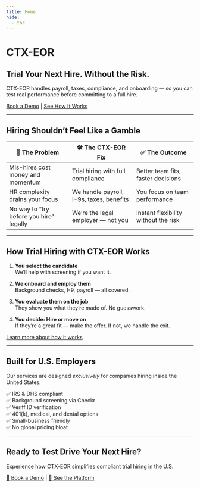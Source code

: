 ```yaml
---
title: Home
hide:
  - toc
---
```


# CTX-EOR

## Trial Your Next Hire. Without the Risk.

CTX-EOR handles payroll, taxes, compliance, and onboarding — so you can test real performance before committing to a full hire.

[Book a Demo](#) | [See How It Works](how-it-works.md)

---

## Hiring Shouldn’t Feel Like a Gamble

| 🚨 The Problem | 🛠️ The CTX-EOR Fix | ✅ The Outcome |
|---------------|--------------------|----------------|
| Mis-hires cost money and momentum | Trial hiring with full compliance | Better team fits, faster decisions |
| HR complexity drains your focus | We handle payroll, I-9s, taxes, benefits | You focus on team performance |
| No way to “try before you hire” legally | We’re the legal employer — not you | Instant flexibility without the risk |

---

## How Trial Hiring with CTX-EOR Works

1. **You select the candidate**  
   We’ll help with screening if you want it.

2. **We onboard and employ them**  
   Background checks, I-9, payroll — all covered.

3. **You evaluate them on the job**  
   They show you what they’re made of. No guesswork.

4. **You decide: Hire or move on**  
   If they’re a great fit — make the offer. If not, we handle the exit.

[Learn more about how it works](how-it-works.md)

---

## Built for U.S. Employers

Our services are designed *exclusively* for companies hiring inside the United States.

✅ IRS & DHS compliant  
✅ Background screening via Checkr  
✅ Veriff ID verification  
✅ 401(k), medical, and dental options  
✅ Small-business friendly  
✅ No global pricing bloat

---

## Ready to Test Drive Your Next Hire?

Experience how CTX-EOR simplifies compliant trial hiring in the U.S.

[📅 Book a Demo](contact.md) | [👀 See the Platform](platform.md)
